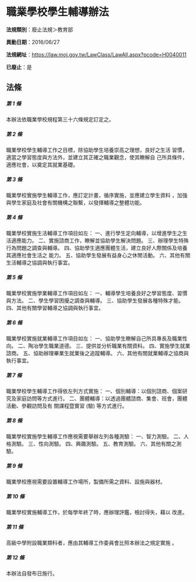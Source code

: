 # 職業學校學生輔導辦法

**法規類別**：廢止法規＞教育部

**異動日期**：2016/06/27  

**法規網址**：https://law.moj.gov.tw/LawClass/LawAll.aspx?pcode=H0040011

**已廢止**：是



## 法條
##### 第 1 條
本辦法依職業學校規程第三十六條規定訂定之。

##### 第 2 條
職業學校學生輔導工作之目標，除協助學生培養崇高之理想，良好之生活
習慣，適當之學習態度與方法外，並建立其正確之職業觀念，使其瞭解自
己所具條件，適應社會，以奠定其就業基礎。

##### 第 3 條
職業學校實施學生輔導工作，應訂定計畫，循序實施，並應建立學生資料
，加強與學生家庭及社會有關機構之聯繫，以發揮輔導之整體功能。

##### 第 4 條
職業學校實施生活輔導工作項目如左：
一、進行學生定向輔導，以增進學生之生活適應能力。
二、實施諮商工作，瞭解並協助學生解決問題。
三、辦理學生特殊行為問題之調查與輔導。
四、協助學生適應團體生活，建立良好人際關係及培養其適應社會生活之
    能力。
五、協助學生發展有益身心之休閒活動。
六、其他有關生活輔導之協調與執行事宜。


##### 第 5 條
職業學校實施學業輔導工作項目如左：
一、輔導學生培養良好之學習態度、習慣與方法。
二、學生學習困擾之調查與輔導。
三、協助學生發展各種特殊才能。
四、其他有關學習輔導之協調與執行事宜。


##### 第 6 條
職業學校實施就業輔導工作項目如左：
一、協助學生瞭解自己所具專長及職業性向。
二、陶冶學生職業道德。
三、提供並分析職業有關資料。
四、實施學生就業諮商。
五、協助辦理畢業生就業後之追蹤輔導。
六、其他有關就業輔導之協商與執行事宜。


##### 第 7 條
職業學校學生輔導工作得依左列方式實施：
一、個別輔導：以個別諮商、個案研究及家庭訪問等方式進行。
二、團體輔導：以透過團體諮商、集會、班會，團體活動、參觀訪問及有
    關課程暨實習 (驗) 等方式進行。


##### 第 8 條
職業學校實施學生輔導工作應視需要舉辦左列各種測驗：
一、智力測驗。
二、人格測驗。
三、性向測驗。
四、興趣測驗。
五、教育測驗。
六、其他有關之測驗。


##### 第 9 條
職業學校應視需要設置輔導工作場所，製備所需之資料、設施與器材。

##### 第 10 條
職業學校實施輔導工作，於每學年終了時，應辦理評鑑，檢討得失，藉以
改進。

##### 第 11 條
高級中學附設職業類科者，應由其輔導工作委員會比照本辦法之規定實施
。

##### 第 12 條
本辦法自發布日施行。


